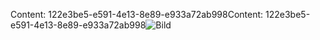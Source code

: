 <span data-ttu-id="aa37c-101">Content: 122e3be5-e591-4e13-8e89-e933a72ab998</span><span class="sxs-lookup"><span data-stu-id="aa37c-101">Content: 122e3be5-e591-4e13-8e89-e933a72ab998</span></span>![Bild](040b3e74-893b-4079-9412-287d18f84c7c.png)
